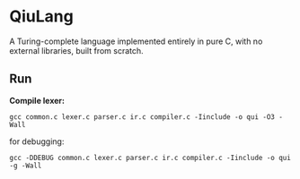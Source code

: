 # QiuLang
A Turing-complete language implemented entirely in pure C, with no external libraries, built from scratch.

## Run
**Compile lexer:**
```shell
gcc common.c lexer.c parser.c ir.c compiler.c -Iinclude -o qui -O3 -Wall
```

for debugging:
```shell
gcc -DDEBUG common.c lexer.c parser.c ir.c compiler.c -Iinclude -o qui -g -Wall
```